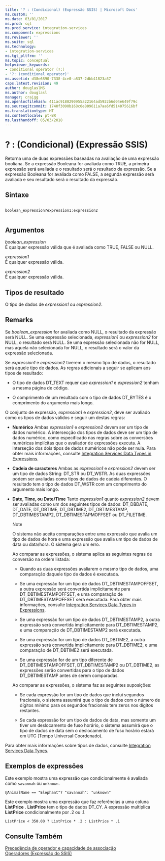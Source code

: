 ```yaml
---
title: '? : (Condicional) (Expressão SSIS) | Microsoft Docs'
ms.custom: ''
ms.date: 03/01/2017
ms.prod: sql
ms.prod_service: integration-services
ms.component: expressions
ms.reviewer: ''
ms.suite: sql
ms.technology:
- integration-services
ms.tgt_pltfrm: ''
ms.topic: conceptual
helpviewer_keywords:
- conditional operator (?:)
- '?: (conditional operator)'
ms.assetid: d38e6890-7338-4ce0-a837-2dbb41823a37
caps.latest.revision: 49
author: douglaslMS
ms.author: douglasl
manager: craigg
ms.openlocfilehash: 411ac9180290955a22164ad5922b6d04e649f79c
ms.sourcegitcommit: 1740f3090b168c0e809611a7aa6fd514075616bf
ms.translationtype: HT
ms.contentlocale: pt-BR
ms.lasthandoff: 05/03/2018
---
```

# <a name="--conditional-ssis-expression"></a>? : (Condicional) (Expressão SSIS)
  Retorna uma de duas expressões baseadas na avaliação de uma expressão booliana. Se a expressão Booleana for avaliada como TRUE, a primeira expressão será avaliada e o resultado será o resultado da expressão. Se a expressão Booleana for avaliada como FALSE, a segunda expressão será avaliada e seu resultado será o resultado da expressão.  
  
## <a name="syntax"></a>Sintaxe  
  
```  
  
boolean_expression?expression1:expression2  
  
```  
  
## <a name="arguments"></a>Argumentos  
 *boolean_expression*  
 É qualquer expressão válida que é avaliada como TRUE, FALSE ou NULL.  
  
 *expression1*  
 É qualquer expressão válida.  
  
 *expression2*  
 É qualquer expressão válida.  
  
## <a name="result-types"></a>Tipos de resultado  
 O tipo de dados de *expression1* ou *expression2*.  
  
## <a name="remarks"></a>Remarks  
 Se *boolean_expression* for avaliada como NULL, o resultado da expressão será NULL. Se uma expressão selecionada, *expression1* ou *expression2* for NULL, o resultado será NULL. Se uma expressão selecionada não for NULL, mas aquela não selecionada for NULL, o resultado será o valor da expressão selecionada.  
  
 Se *expression1* e *expression2* tiverem o mesmo tipo de dados, o resultado será aquele tipo de dados. As regras adicionais a seguir se aplicam aos tipos de resultado:  
  
-   O tipo de dados DT_TEXT requer que *expression1* e *expression2* tenham a mesma página de código.  
  
-   O comprimento de um resultado com o tipo de dados DT_BYTES é o comprimento do argumento mais longo.  
  
 O conjunto de expressão, *expression1* e *expression2*, deve ser avaliado como os tipos de dados válidos e seguir um destas regras:  
  
-   **Numérico** Ambas *expression1* e *expression2* devem ser um tipo de dados numérico. A intersecção dos tipos de dados deve ser um tipo de dados numérico, como especificado nas regras sobre as conversões numéricas implícitas que o avaliador de expressões executa. A interseção dos dois tipos de dados numéricos não pode ser nula. Para obter mais informações, consulte [Integration Services Data Types in Expressions](../../integration-services/expressions/integration-services-data-types-in-expressions.md).  
  
-   **Cadeia de caracteres** Ambas as *expression1* e *expression2* devem ser um tipo de dados String: DT_STR ou DT_WSTR. As duas expressões podem ser avaliadas como tipos de dados de cadeia diferentes. O resultado tem o tipo de dados DT_WSTR com um comprimento do argumento mais longo.  
  
-   **Date, Time, ou Date/Time** Tanto *expression1* quanto *expression2* devem ser avaliadas como um dos seguintes tipos de dados: DT_DBDATE, DT_DATE, DT_DBTIME, DT_DBTIME2, DT_DBTIMESTAMP, DT_DBTIMESTAMP2, DT_DBTIMESTAPMOFFSET ou DT_FILETIME.  
  
    > [!NOTE]  
    >  O sistema não aceita comparações entre uma expressão que avalia um tipo de dados de hora e uma expressão que avalia um tipo de dados de data ou data/hora. O sistema gera um erro.  
  
     Ao comparar as expressões, o sistema aplica as seguintes regras de conversão na ordem listada:  
  
    -   Quando as duas expressões avaliarem o mesmo tipo de dados, uma comparação daquele tipo de dados é executada.  
  
    -   Se uma expressão for um tipo de dados DT_DBTIMESTAMPOFFSET, a outra expressão será convertida implicitamente para DT_DBTIMESTAMPOFFSET, e uma comparação de DT_DBTIMESTAMPOFFSET será executada. Para obter mais informações, consulte [Integration Services Data Types in Expressions](../../integration-services/expressions/integration-services-data-types-in-expressions.md).  
  
    -   Se uma expressão for um tipo de dados DT_DBTIMESTAMP2, a outra expressão será convertida implicitamente para DT_DBTIMESTAMP2, e uma comparação de DT_DBTIMESTAMP2 será executada.  
  
    -   Se uma expressão for um tipo de dados DT_DBTIME2, a outra expressão será convertida implicitamente para DT_DBTIME2, e uma comparação de DT_DBTIME2 será executada.  
  
    -   Se uma expressão for de um tipo diferente de DT_DBTIMESTAMPOFFSET, DT_DBTIMESTAMP2 ou DT_DBTIME2, as expressões serão convertidas para o tipo de dados DT_DBTIMESTAMP antes de serem comparadas.  
  
     Ao comparar as expressões, o sistema faz as seguintes suposições:  
  
    -   Se cada expressão for um tipo de dados que inclui segundos fracionais, o sistema assumirá que o tipo de dados com o número de dígitos mínimo para os segundos fracionais tem zeros nos dígitos restantes.  
  
    -   Se cada expressão for um tipo de dados de data, mas somente um tiver um deslocamento de fuso horário, o sistema assumirá que o tipo de dados de data sem o deslocamento de fuso horário estará em UTC (Tempo Universal Coordenado).  
  
 Para obter mais informações sobre tipos de dados, consulte [Integration Services Data Types](../../integration-services/data-flow/integration-services-data-types.md).  
  
## <a name="expression-examples"></a>Exemplos de expressões  
 Este exemplo mostra uma expressão que condicionalmente é avaliada como `savannah` ou `unknown`.  
  
```  
@AnimalName == "Elephant"? "savannah": "unknown"  
```  
  
 Este exemplo mostra uma expressão que faz referências a uma coluna **ListPrice** . **ListPrice** tem o tipo de dados DT_CY. A expressão multiplica **ListPrice** condicionalmente por .2 ou .1.  
  
```  
ListPrice < 350.00 ? ListPrice * .2 : ListPrice * .1  
```  
  
## <a name="see-also"></a>Consulte Também  
 [Precedência de operador e capacidade de associação](../../integration-services/expressions/operator-precedence-and-associativity.md)   
 [Operadores &#40;Expressão do SSIS&#41;](../../integration-services/expressions/operators-ssis-expression.md)  
  
  
